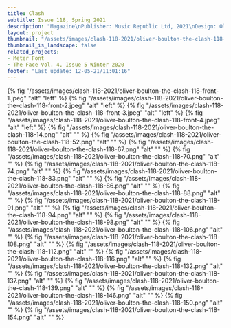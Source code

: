 ```yaml
---
title: Clash
subtitle: Issue 118, Spring 2021
description: "Magazine\nPublisher: Music Republic Ltd, 2021\nDesign: Oliver Boulton\nSoftback, Cover ×4, 194pp.\nOffset CMYK, perfect bound, hot melt, 205×275mm"
layout: project
thumbnail: "/assets/images/clash-118-2021/oliver-boulton-the-clash-118-front-2.jpeg"
thumbnail_is_landscape: false
related_projects:
- Meter Font
- The Face Vol. 4, Issue 5 Winter 2020
footer: "Last update: 12-05-21/11:01:16"
---
```


{% fig "/assets/images/clash-118-2021/oliver-boulton-the-clash-118-front-1.jpeg" "alt" "left" %}
{% fig "/assets/images/clash-118-2021/oliver-boulton-the-clash-118-front-2.jpeg" "alt" "left" %}
{% fig "/assets/images/clash-118-2021/oliver-boulton-the-clash-118-front-3.jpeg" "alt" "left" %}
{% fig "/assets/images/clash-118-2021/oliver-boulton-the-clash-118-front-4.jpeg" "alt" "left" %}
{% fig "/assets/images/clash-118-2021/oliver-boulton-the-clash-118-14.png" "alt" "" %}
{% fig "/assets/images/clash-118-2021/oliver-boulton-the-clash-118-52.png" "alt" "" %}
{% fig "/assets/images/clash-118-2021/oliver-boulton-the-clash-118-67.png" "alt" "" %}
{% fig "/assets/images/clash-118-2021/oliver-boulton-the-clash-118-70.png" "alt" "" %}
{% fig "/assets/images/clash-118-2021/oliver-boulton-the-clash-118-74.png" "alt" "" %}
{% fig "/assets/images/clash-118-2021/oliver-boulton-the-clash-118-83.png" "alt" "" %}
{% fig "/assets/images/clash-118-2021/oliver-boulton-the-clash-118-86.png" "alt" "" %}
{% fig "/assets/images/clash-118-2021/oliver-boulton-the-clash-118-88.png" "alt" "" %}
{% fig "/assets/images/clash-118-2021/oliver-boulton-the-clash-118-91.png" "alt" "" %}
{% fig "/assets/images/clash-118-2021/oliver-boulton-the-clash-118-94.png" "alt" "" %}
{% fig "/assets/images/clash-118-2021/oliver-boulton-the-clash-118-98.png" "alt" "" %}
{% fig "/assets/images/clash-118-2021/oliver-boulton-the-clash-118-106.png" "alt" "" %}
{% fig "/assets/images/clash-118-2021/oliver-boulton-the-clash-118-108.png" "alt" "" %}
{% fig "/assets/images/clash-118-2021/oliver-boulton-the-clash-118-112.png" "alt" "" %}
{% fig "/assets/images/clash-118-2021/oliver-boulton-the-clash-118-116.png" "alt" "" %}
{% fig "/assets/images/clash-118-2021/oliver-boulton-the-clash-118-132.png" "alt" "" %}
{% fig "/assets/images/clash-118-2021/oliver-boulton-the-clash-118-137.png" "alt" "" %}
{% fig "/assets/images/clash-118-2021/oliver-boulton-the-clash-118-139.png" "alt" "" %}
{% fig "/assets/images/clash-118-2021/oliver-boulton-the-clash-118-146.png" "alt" "" %}
{% fig "/assets/images/clash-118-2021/oliver-boulton-the-clash-118-150.png" "alt" "" %}
{% fig "/assets/images/clash-118-2021/oliver-boulton-the-clash-118-154.png" "alt" "" %}